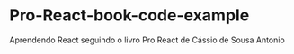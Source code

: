 # Pro-React-book-code-example
Aprendendo React seguindo o livro Pro React de Cássio de Sousa Antonio
